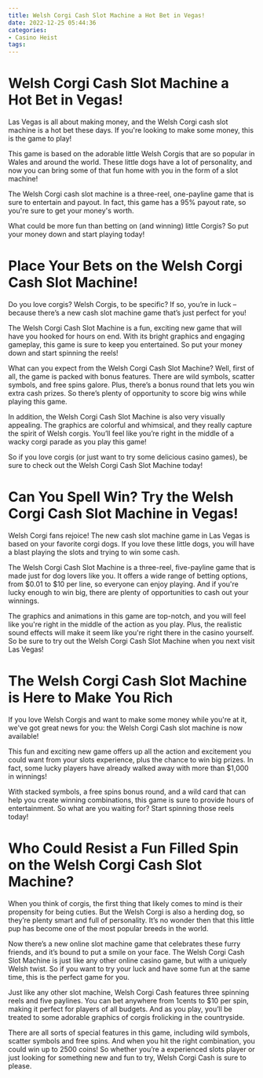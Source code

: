 ```yaml
---
title: Welsh Corgi Cash Slot Machine a Hot Bet in Vegas!
date: 2022-12-25 05:44:36
categories:
- Casino Heist
tags:
---
```



#  Welsh Corgi Cash Slot Machine a Hot Bet in Vegas!



Las Vegas is all about making money, and the Welsh Corgi cash slot machine is a hot bet these days. If you're looking to make some money, this is the game to play!

This game is based on the adorable little Welsh Corgis that are so popular in Wales and around the world. These little dogs have a lot of personality, and now you can bring some of that fun home with you in the form of a slot machine!

The Welsh Corgi cash slot machine is a three-reel, one-payline game that is sure to entertain and payout. In fact, this game has a 95% payout rate, so you're sure to get your money's worth.

What could be more fun than betting on (and winning) little Corgis? So put your money down and start playing today!

#  Place Your Bets on the Welsh Corgi Cash Slot Machine!

Do you love corgis? Welsh Corgis, to be specific? If so, you’re in luck – because there’s a new cash slot machine game that’s just perfect for you!

The Welsh Corgi Cash Slot Machine is a fun, exciting new game that will have you hooked for hours on end. With its bright graphics and engaging gameplay, this game is sure to keep you entertained. So put your money down and start spinning the reels!

What can you expect from the Welsh Corgi Cash Slot Machine? Well, first of all, the game is packed with bonus features. There are wild symbols, scatter symbols, and free spins galore. Plus, there’s a bonus round that lets you win extra cash prizes. So there’s plenty of opportunity to score big wins while playing this game.

In addition, the Welsh Corgi Cash Slot Machine is also very visually appealing. The graphics are colorful and whimsical, and they really capture the spirit of Welsh corgis. You’ll feel like you’re right in the middle of a wacky corgi parade as you play this game!

So if you love corgis (or just want to try some delicious casino games), be sure to check out the Welsh Corgi Cash Slot Machine today!

#  Can You Spell Win? Try the Welsh Corgi Cash Slot Machine in Vegas!

Welsh Corgi fans rejoice! The new cash slot machine game in Las Vegas is based on your favorite corgi dogs. If you love these little dogs, you will have a blast playing the slots and trying to win some cash.

The Welsh Corgi Cash Slot Machine is a three-reel, five-payline game that is made just for dog lovers like you. It offers a wide range of betting options, from $0.01 to $10 per line, so everyone can enjoy playing. And if you're lucky enough to win big, there are plenty of opportunities to cash out your winnings.

The graphics and animations in this game are top-notch, and you will feel like you're right in the middle of the action as you play. Plus, the realistic sound effects will make it seem like you're right there in the casino yourself. So be sure to try out the Welsh Corgi Cash Slot Machine when you next visit Las Vegas!

#  The Welsh Corgi Cash Slot Machine is Here to Make You Rich

If you love Welsh Corgis and want to make some money while you're at it, we've got great news for you: the Welsh Corgi Cash slot machine is now available!

This fun and exciting new game offers up all the action and excitement you could want from your slots experience, plus the chance to win big prizes. In fact, some lucky players have already walked away with more than $1,000 in winnings!

With stacked symbols, a free spins bonus round, and a wild card that can help you create winning combinations, this game is sure to provide hours of entertainment. So what are you waiting for? Start spinning those reels today!

#  Who Could Resist a Fun Filled Spin on the Welsh Corgi Cash Slot Machine?

When you think of corgis, the first thing that likely comes to mind is their propensity for being cuties. But the Welsh Corgi is also a herding dog, so they’re plenty smart and full of personality. It’s no wonder then that this little pup has become one of the most popular breeds in the world.

Now there’s a new online slot machine game that celebrates these furry friends, and it’s bound to put a smile on your face. The Welsh Corgi Cash Slot Machine is just like any other online casino game, but with a uniquely Welsh twist. So if you want to try your luck and have some fun at the same time, this is the perfect game for you.

Just like any other slot machine, Welsh Corgi Cash features three spinning reels and five paylines. You can bet anywhere from 1cents to $10 per spin, making it perfect for players of all budgets. And as you play, you’ll be treated to some adorable graphics of corgis frolicking in the countryside.

There are all sorts of special features in this game, including wild symbols, scatter symbols and free spins. And when you hit the right combination, you could win up to 2500 coins! So whether you’re a experienced slots player or just looking for something new and fun to try, Welsh Corgi Cash is sure to please.